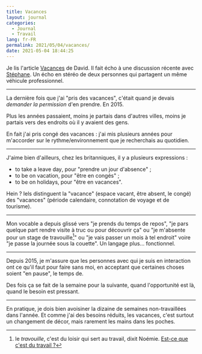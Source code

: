 ```yaml
---
title: Vacances
layout: journal
categories:
  - Journal
  - Travail
lang: fr-FR
permalink: 2021/05/04/vacances/
date: 2021-05-04 18:44:25
---
```


Je lis l'article [Vacances](https://larlet.fr/david/2021/04/22/) de David. Il fait écho à une discussion récente avec [Stéphane](https://pntbr.fr/). Un écho en stéréo de deux personnes qui partagent un même véhicule professionnel.

---

La dernière fois que j'ai "pris des vacances", c'était quand je devais _demander la permission_ d'en prendre. En 2015.

Plus les années passaient, moins je partais dans d'autres villes, moins je partais vers des endroits où il y avaient des gens.

En fait j'ai pris congé des vacances : j'ai mis plusieurs années pour m'accorder sur le rythme/environnement que je recherchais au quotidien.

---

J'aime bien d'ailleurs, chez les britanniques, il y a plusieurs expressions :
- <span lang="en">to take a leave day</span>, pour "prendre un jour d'absence" ;
- <span lang="en">to be on vacation</span>, pour "être en congés" ;
- <span lang="en">to be on holidays</span>, pour "être en vacances".

Hein ? Iels distinguent la "vacance" (espace vacant, être absent, le congé) des "vacances" (période calendaire, connotation de voyage et de tourisme).

---

Mon vocable a depuis glissé vers "je prends du temps de repos", "je pars quelque part rendre visite à truc ou pour découvrir ça" ou "je m'absente pour un stage de travouille[^1]" ou "je vais passer un mois à tel endroit" voire "je passe la journée sous la couette". Un langage plus… fonctionnel.

---

Depuis 2015, je m'assure que les personnes avec qui je suis en interaction ont ce qu'il faut pour faire sans moi, en acceptant que certaines choses soient "en pause", le temps de.

Des fois ça se fait de la semaine pour la suivante, quand l'opportunité est là, quand le besoin est pressant.

---

En pratique, je dois bien avoisiner la dizaine de semaines non-travaillées dans l'année. Et comme j'ai des besoins réduits, les vacances, c'est surtout un changement de décor, mais rarement les mains dans les poches.


[^1]: le _travouille_, c'est du loisir qui sert au travail, dixit Noémie. [Est-ce que c'est du travail ?](https://estcequecestdutravail.xyz/apropos/)